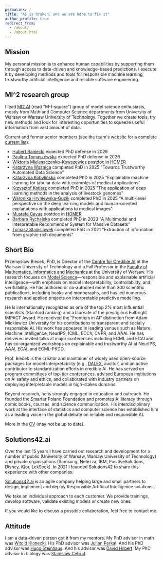 ```yaml
---
permalink: /
title: "AI is broken, and we are here to fix it"
author_profile: true
redirect_from: 
  - /about/
  - /about.html
---
```



## Mission

My personal mission is to enhance human capabilities by supporting them through access to data-driven and knowledge-based predictions. I execute it by developing methods and tools for responsible machine learning, trustworthy artificial intelligence and reliable software engineering.


## MI^2 research group

I lead [MI2.AI](https://MI2.AI) (read "M-I-square") group of model science enthusiasts, mostly from Math and Computer Science departments from University of Warsaw or Warsaw University of Technology. Together we create tools, try new methods and look for interesting opportunities to squeeze useful information from vast amount of data.

Current and former senior members (see the [team's website for a complete current list](https://www.mi2.ai/the-team.html)): 

- [Hubert Baniecki](https://www.linkedin.com/in/hbaniecki/) expected PhD defense in 2026
- [Paulina Tomaszewska](https://www.linkedin.com/in/paulina-tomaszewska-nn/) expected PhD defense in 2026
- [Wiktoria Mieleszczenko-Kowszewicz](https://www.linkedin.com/in/wiktoriakowszewicz/) postdoc in [HOMER](https://www.mi2.ai/research-grants.html#homer-2020-2025)
- [Katarzyna Woznica](https://www.linkedin.com/in/woznicak/) completed PhD in 2025 "Towards Trustworthy Automated Data Science"
- [Katarzyna Kobylińska](https://www.linkedin.com/in/katarzyna-kobyli%C5%84ska-87a1b8a4/) completed PhD in 2025 "Explainable machine learning for tabular data with examples of medical applications"
- [Krzysztof Kotlarz](https://www.linkedin.com/in/krzysztof-kotlarz-5a24bb236/) completed PhD in 2025 "The application of deep learning methods in the analysis of livestock genomes"
- [Weronika Hryniewska-Guzik](https://www.linkedin.com/in/hryniewska/) completed PhD in 2025 "A multi-level perspective on the deep learning models and human-oriented explanations with applications to medical images"
- [Mustafa Cavus](https://www.linkedin.com/in/mustafacavusphd/) postdoc in [HOMER](https://www.mi2.ai/research-grants.html#homer-2020-2025)
- [Barbara Rychalska](https://www.linkedin.com/in/barbara-rychalska/) completed PhD in 2023 "A Multimodal and Interpretable Recommender System for Massive Datasets"
- [Tomasz Stanislawek](https://www.linkedin.com/in/tomasz-stanis%C5%82awek-91092729/) completed PhD in 2021 "Extraction of information from graphic-rich documents"



## Short Bio

Przemysław Biecek, PhD, is Director of the [Centre for Credible AI](https://credibleai.eu/) at the Warsaw University of Technology and a Full Professor in the [Faculty of Mathematics, Informatics and Mechanics](https://mimuw.edu.pl/pl/) at the University of Warsaw. His research focuses on [Model Science](https://arxiv.org/abs/2508.20040v1)—responsible and explainable artificial intelligence—with emphasis on model interpretability, controllability, and verifiability. He has authored or co-authored more than 200 scientific publications, including books and monographs, and has led numerous research and applied projects on interpretable predictive modelling.

He is internationally recognized as one of the top 2% most influential scientists (Stanford ranking) and a laureate of the prestigious Fulbright IMPACT Award. He received the “Frontiers in AI” distinction from Adam Mickiewicz University for his contributions to transparent and socially responsible AI. His work has appeared in leading venues such as Nature Machine Intelligence, NeurIPS, ICML, ECCV, CVPR, and AAAI. He has delivered invited talks at major conferences including ECML and ECAI and has co-organized workshops on explainable and trustworthy AI at NeurIPS, AAAI, ECAI, and ECML-PKDD.

Prof. Biecek is the creator and maintainer of widely used open-source packages for model interpretability (e.g., [DALEX](http://dalex.drwhy.ai/), auditor) and an active contributor to standardization efforts in credible AI. He has served on program committees of top-tier conferences, advised European institutions on AI safety and ethics, and collaborated with industry partners on deploying interpretable models in high-stakes domains.

Beyond research, he is strongly engaged in education and outreach. He founded the Smarter Poland Foundation and promotes AI literacy through comic books, courses, and science communication. His interdisciplinary work at the interface of statistics and computer science has established him as a leading voice in the global debate on reliable and responsible AI.

More in the [CV](http://biecek.pl/CV/) (may not be up to date).


## Solutions42.ai

Over the last 15 years I have carried out research and development for a number of public (University of Warsaw, Warsaw University of Technology) and private organisations (Samsung, Netezza, IBM, PositiveSolutions, Disney, iQor, LekSeek). In 2021 I founded Solutions42 to share this experience with other companies.

[Solutions42.ai](https://www.solutions42.ai/) is an agile company helping large and small partners to design, implement and deploy Responsible Artificial Intelligence solutions.

We take an individual approach to each customer. We provide trainings, develop software, validate existing models or create new ones.

If you would like to discuss a possible collaboration, feel free to contact me.


## Attitude

I am a data-driven person got it from my mentors. My PhD advisor in math was [Witold Klonecki](http://www.ibspan.waw.pl/komisja.statystyki/wspomnienia/Klonecki.pdf). His PhD advisor was [Julian Perkal](https://pl.wikipedia.org/wiki/Julian_Perkal). And his PhD advisor was [Hugo Steinhaus](https://pl.wikipedia.org/wiki/Hugo_Steinhaus). And his advisor was [David Hilbert](https://en.wikipedia.org/wiki/David_Hilbert). My PhD advisor in biology was [Stanislaw Cebrat](https://pl.wikipedia.org/wiki/Stanis%C5%82aw_Cebrat).

